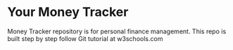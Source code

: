 # Your Money Tracker
Money Tracker repository is for personal finance management.
This repo is built step by step follow Git tutorial at w3schools.com

